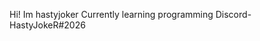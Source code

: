 Hi! Im hastyjoker 
Currently learning programming
Discord- HastyJokeR#2026

<!---
HastyJokeR/HastyJokeR is a ✨ special ✨ repository because its `README.md` (this file) appears on your GitHub profile.
You can click the Preview link to take a look at your changes.
--->

